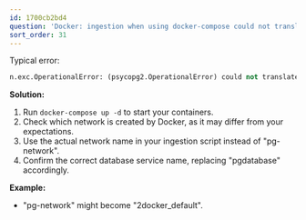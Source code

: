 ```yaml
---
id: 1700cb2bd4
question: 'Docker: ingestion when using docker-compose could not translate host name'
sort_order: 31
---
```


Typical error:
```python
n.exc.OperationalError: (psycopg2.OperationalError) could not translate host name "pgdatabase" to address: Name or service not known
```

**Solution:**

1. Run `docker-compose up -d` to start your containers.
2. Check which network is created by Docker, as it may differ from your expectations.
3. Use the actual network name in your ingestion script instead of "pg-network".
4. Confirm the correct database service name, replacing "pgdatabase" accordingly.

**Example:**
- "pg-network" might become "2docker_default".